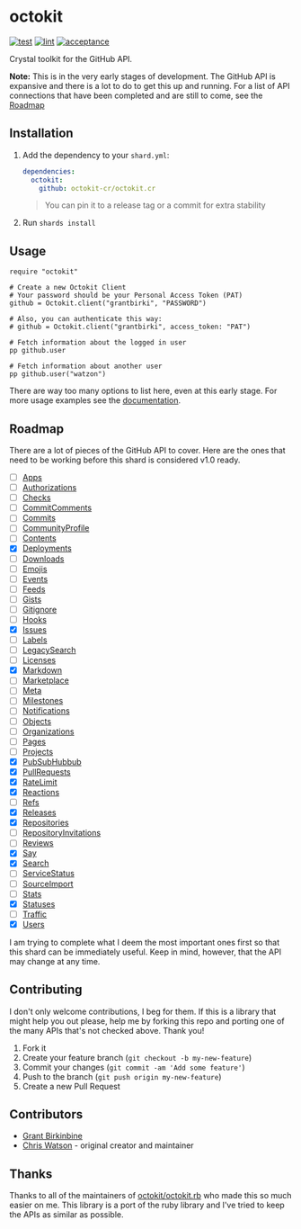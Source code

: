 # octokit

[![test](https://github.com/octokit-cr/octokit.cr/actions/workflows/test.yml/badge.svg)](https://github.com/octokit-cr/octokit.cr/actions/workflows/test.yml) [![lint](https://github.com/octokit-cr/octokit.cr/actions/workflows/lint.yml/badge.svg)](https://github.com/octokit-cr/octokit.cr/actions/workflows/lint.yml) [![acceptance](https://github.com/octokit-cr/octokit.cr/actions/workflows/acceptance.yml/badge.svg)](https://github.com/octokit-cr/octokit.cr/actions/workflows/acceptance.yml)

Crystal toolkit for the GitHub API.

**Note:** This is in the very early stages of development. The GitHub API is expansive and there is a lot to do to get this up and running. For a list of API connections that have been completed and are still to come, see the [Roadmap](#roadmap)

## Installation

1. Add the dependency to your `shard.yml`:

    ```yaml
    dependencies:
      octokit:
        github: octokit-cr/octokit.cr
    ```

    > You can pin it to a release tag or a commit for extra stability

2. Run `shards install`

## Usage

```crystal
require "octokit"

# Create a new Octokit Client
# Your password should be your Personal Access Token (PAT)
github = Octokit.client("grantbirki", "PASSWORD")

# Also, you can authenticate this way:
# github = Octokit.client("grantbirki", access_token: "PAT")

# Fetch information about the logged in user
pp github.user

# Fetch information about another user
pp github.user("watzon")
```

There are way too many options to list here, even at this early stage. For more usage examples see the [documentation](https://octokit-cr.github.io/octokit.cr/).

## Roadmap

There are a lot of pieces of the GitHub API to cover. Here are the ones that need to be working before this shard is considered v1.0 ready.

- [ ] [Apps]()
- [ ] [Authorizations]()
- [ ] [Checks]()
- [ ] [CommitComments]()
- [ ] [Commits]()
- [ ] [CommunityProfile]()
- [ ] [Contents]()
- [x] [Deployments](https://octokit-cr.github.io/octokit.cr/Octokit/Client/Deployments.html)
- [ ] [Downloads]()
- [ ] [Emojis]()
- [ ] [Events]()
- [ ] [Feeds]()
- [ ] [Gists]()
- [ ] [Gitignore]()
- [ ] [Hooks]()
- [x] [Issues](https://octokit-cr.github.io/octokit.cr/Octokit/Client/Issues.html)
- [ ] [Labels]()
- [ ] [LegacySearch]()
- [ ] [Licenses]()
- [x] [Markdown](https://octokit-cr.github.io/octokit.cr/Octokit/Client/Markdown.html)
- [ ] [Marketplace]()
- [ ] [Meta]()
- [ ] [Milestones]()
- [ ] [Notifications]()
- [ ] [Objects]()
- [ ] [Organizations]()
- [ ] [Pages]()
- [ ] [Projects]()
- [x] [PubSubHubbub](https://octokit-cr.github.io/octokit.cr/Octokit/Client/PubSubHubbub.html)
- [x] [PullRequests](https://octokit-cr.github.io/octokit.cr/Octokit/Client/PullRequests.html)
- [x] [RateLimit](https://octokit-cr.github.io/octokit.cr/Octokit/Client/RateLimit.html)
- [x] [Reactions](https://octokit-cr.github.io/octokit.cr/Octokit/Client/Reactions.html)
- [ ] [Refs]()
- [x] [Releases](https://octokit-cr.github.io/octokit.cr/Octokit/Client/Releases.html)
- [x] [Repositories](https://octokit-cr.github.io/octokit.cr/Octokit/Client/Repositories.html)
- [ ] [RepositoryInvitations]()
- [ ] [Reviews]()
- [x] [Say](https://octokit-cr.github.io/octokit.cr/Octokit/Client/Say.html)
- [x] [Search](https://octokit-cr.github.io/octokit.cr/Octokit/Client/Search.html)
- [ ] [ServiceStatus]()
- [ ] [SourceImport]()
- [ ] [Stats]()
- [x] [Statuses](https://octokit-cr.github.io/octokit.cr/Octokit/Client/Statuses.html)
- [ ] [Traffic]()
- [x] [Users](https://octokit-cr.github.io/octokit.cr/Octokit/Client/Users.html)

I am trying to complete what I deem the most important ones first so that this shard can be immediately useful. Keep in mind, however, that the API may change at any time.

## Contributing

I don't only welcome contributions, I beg for them. If this is a library that might help you out please, help me by forking this repo and porting one of the many APIs that's not checked above. Thank you!

1. Fork it
2. Create your feature branch (`git checkout -b my-new-feature`)
3. Commit your changes (`git commit -am 'Add some feature'`)
4. Push to the branch (`git push origin my-new-feature`)
5. Create a new Pull Request

## Contributors

- [Grant Birkinbine](https://github.com/GrantBirki)
- [Chris Watson](https://github.com/watzon) - original creator and maintainer

## Thanks

Thanks to all of the maintainers of [octokit/octokit.rb](https://github.com/octokit/octokit.rb) who made this so much easier on me. This library is a port of the ruby library and I've tried to keep the APIs as similar as possible.
